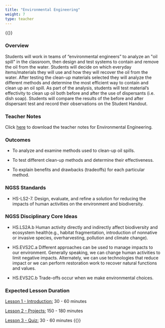 ```yaml
---
title: "Environmental Engineering"
weight: 7
type: teacher
---
```

{{<teacher>}}
### Overview
Students will work in teams of “environmental engineers” to analyze an "oil spill" in the classroom, then design and test systems to contain and remove the oil from the water. Students will decide on which everyday items/materials they will use and how they will recover the oil from the water. After testing the clean-up materials selected they will analyze the different methods and determine the most efficient way to contain and clean up an oil spill. As part of the analysis, students will test material’s effectivity to clean up oil both before and after the use of dispersants (i.e. dish soap). Students will compare the results of the before and after dispersant test and record their observations on the Student Handout. 

### Teacher Notes

Click <a href="https://docs.google.com/document/d/1H0uhSeSJrMAxGHllXyaf4AIUiqX9pA_0jnbSOq1_Boc/edit?usp=sharing" target="_blank">here</a> to download the teacher notes for Environmental Engineering. 

### Outcomes
* To analyze and examine methods used to clean-up oil spills.

* To test different clean-up methods and determine their effectiveness. 

* To explain benefits and drawbacks (tradeoffs) for each particular method.

### NGSS Standards

* HS-LS2-7.  Design, evaluate, and refine a solution for reducing the impacts of human activities on the environment and biodiversity.

### NGSS Disciplinary Core Ideas
* HS.LS2A.b  Human activity directly and indirectly affect biodiversity and ecosystem health(e.g., habitat fragmentation, introduction of nonnative or invasive species, overharvesting, pollution and climate change).

* HS.EVS2C.a  Different approaches can be used to manage impacts to our environment. Generally speaking, we can change human activities to limit negative impacts. Alternately, we can use technologies that reduce impact or we can perform restoration work to recover natural functions and values.

* HS.EVS2C.b  Trade-offs occur when we make environmental choices.

### Expected Lesson Duration

[Lesson 1 - Introduction:](http://intro-to-engineering-design.lsupathways.org/4_unit_4/environmental-engineering/1_lesson_1/) 30 - 60 minutes

[Lesson 2 - Projects:](http://intro-to-engineering-design.lsupathways.org/4_unit_4/environmental-engineering/2_lesson_2/) 150 - 180 minutes

[Lesson 3 - Quiz:](http://intro-to-engineering-design.lsupathways.org/4_unit_4/environmental-engineering/3_lesson_3/) 30 - 60 minutes
{{</teacher>}}